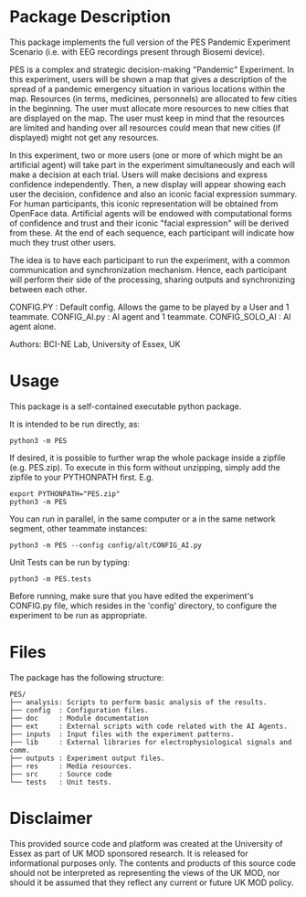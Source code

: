 
# Package Description


This package implements the full version of the PES Pandemic Experiment Scenario (i.e. with EEG recordings present through Biosemi device).

PES is a complex and strategic decision-making "Pandemic" Experiment. In this experiment, users will be shown a map
that gives a description of the spread of a pandemic emergency situation in various locations within the map. Resources
(in terms, medicines, personnels) are allocated to few cities in the beginning. The user must allocate more resources to
new cities that are displayed on the map. The user must keep in mind that the resources are limited and handing over all
resources could mean that new cities (if displayed) might not get any resources.

In this experiment, two or more users (one or more of which might be an artificial agent) will take part in the
experiment simultaneously and each will make a decision at each trial.  Users will make decisions and express confidence
independently.  Then, a new display will appear showing each user the decision, confidence and also an iconic facial
expression summary.  For human participants, this iconic representation will be obtained from OpenFace data.  Artificial
agents will be endowed with computational forms of confidence and trust and their iconic "facial expression" will be
derived from these.  At the end of each sequence, each participant will indicate how much they trust other users.

The idea is to have each participant to run the experiment, with a common communication and synchronization
mechanism.  Hence, each participant will perform their side of the processing, sharing outputs and synchronizing between
each other.

CONFIG.PY       : Default config. Allows the game to be played by a User and 1 teammate.
CONFIG_AI.py    : AI agent and 1 teammate.
CONFIG_SOLO_AI  : AI agent alone.


Authors: BCI-NE Lab, University of Essex, UK



# Usage


This package is a self-contained executable python package.

It is intended to be run directly, as:

    python3 -m PES

If desired, it is possible to further wrap the whole package inside a zipfile (e.g. PES.zip). To execute in this form
without unzipping, simply add the zipfile to your PYTHONPATH first. E.g.

    export PYTHONPATH="PES.zip"
    python3 -m PES

You can run in parallel, in the same computer or a in the same network segment, other teammate instances:

    python3 -m PES --config config/alt/CONFIG_AI.py 


Unit Tests can be run by typing:

    python3 -m PES.tests

Before running, make sure that you have edited the experiment's CONFIG.py file, which resides in the 'config' directory,
to configure the experiment to be run as appropriate.



# Files

The package has the following structure:   

    PES/
    ├── analysis: Scripts to perform basic analysis of the results.
    ├── config  : Configuration files.
    ├── doc     : Module documentation
    ├── ext     : External scripts with code related with the AI Agents.
    ├── inputs  : Input files with the experiment patterns.
    ├── lib     : External libraries for electrophysiological signals and comm.
    ├── outputs : Experiment output files.
    ├── res     : Media resources.
    ├── src     : Source code
    └── tests   : Unit tests.
       

       

# Disclaimer

This provided source code and platform was created at the University of Essex as part of UK MOD sponsored research.  It is released
for informational purposes only.  The contents and products of this source code should not be interpreted as representing the views
of the UK MOD, nor should it be assumed that they reflect any current or future UK MOD policy.


